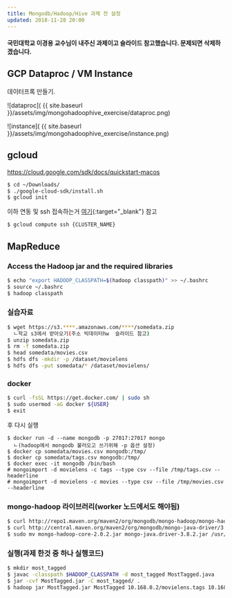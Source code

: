 ```yaml
---
title: Mongodb/Hadoop/Hive 과제 전 설정
updated: 2018-11-28 20:00
---
```


#### 국민대학교 이경용 교수님이 내주신 과제이고 슬라이드 참고했습니다. 문제되면 삭제하겠습니다.


## GCP Dataproc / VM Instance
데이터프록 만들기.

![dataproc]( {{ site.baseurl }}/assets/img/mongohadoophive_exercise/dataproc.png)


![instance]( {{ site.baseurl }}/assets/img/mongohadoophive_exercise/instance.png)


<div class="divider"></div>


## gcloud

https://cloud.google.com/sdk/docs/quickstart-macos

```sh
$ cd ~/Downloads/
$ ./google-cloud-sdk/install.sh
$ gcloud init
```

이하 연동 및 ssh 접속하는거 [여기](https://www.cyberciti.biz/faq/google-cloud-compute-engin-ssh-into-an-instance-from-linux-unix-appleosx/){:target="_blank"} 참고

```sh
$ gcloud compute ssh {CLUSTER_NAME}
```

<div class="divider"></div>


## MapReduce 


### Access the Hadoop jar and the required libraries


```sh
$ echo "export HADOOP_CLASSPATH=$(hadoop classpath)" >> ~/.bashrc 
$ source ~/.bashrc
$ hadoop classpath

```



### 실습자료


```sh
$ wget https://s3.****.amazonaws.com/****/somedata.zip 
  ㄴ학교 s3에서 받아오기(주소 빅데이터hw  슬라이드 참고)
$ unzip somedata.zip
$ rm -f somedata.zip
$ head somedata/movies.csv
$ hdfs dfs -mkdir -p /dataset/movielens
$ hdfs dfs -put somedata/* /dataset/movielens/
```


### docker

```sh
$ curl -fsSL https://get.docker.com/ | sudo sh
$ sudo usermod -aG docker ${USER}
$ exit
```

후 다시 실행


```
$ docker run -d --name mongodb -p 27017:27017 mongo
  ㄴ(hadoop에서 mongodb 불러오고 쓰기위해 -p 옵션 설정)
$ docker cp somedata/movies.csv mongodb:/tmp/
$ docker cp somedata/tags.csv mongodb:/tmp/
$ docker exec -it mongodb /bin/bash
# mongoimport -d movielens -c tags --type csv --file /tmp/tags.csv --headerline
# mongoimport -d movielens -c movies --type csv --file /tmp/movies.csv --headerline
```


### mongo-hadoop 라이브러리(worker 노드에서도 해야됨)

```sh
$ curl http://repo1.maven.org/maven2/org/mongodb/mongo-hadoop/mongo-hadoop-core/2.0.2/mongo-hadoop-core-2.0.2.jar > mongo-hadoop-core-2.0.2.jar
$ curl http://central.maven.org/maven2/org/mongodb/mongo-java-driver/3.8.2/mongo-java-driver-3.8.2.jar > mongo-java.driver-3.8.2.jar
$ sudo mv mongo-hadoop-core-2.0.2.jar mongo-java.driver-3.8.2.jar /usr/lib/hadoop-mapreduce/
```

### 실행(과제 한것 중 하나 실행코드)


```sh
$ mkdir most_tagged
$ javac -classpath $HADOOP_CLASSPATH -d most_tagged MostTagged.java
$ jar -cvf MostTagged.jar -C most_tagged/ .
$ hadoop jar MostTagged.jar MostTagged 10.168.0.2/movielens.tags 10.168.0.2/movielens.most_tagged
```
